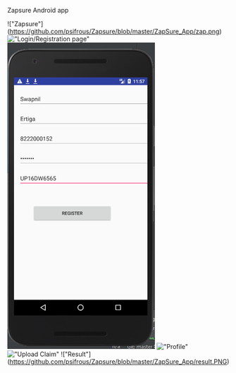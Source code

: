 Zapsure Android app

!["Zapsure"]
(https://github.com/psifrous/Zapsure/blob/master/ZapSure_App/zap.png)
!["Login/Registration page"](https://github.com/psifrous/Zapsure/blob/master/ZapSure_App/login.PNG)
!["Registration"](https://github.com/psifrous/Zapsure/blob/master/ZapSure_App/reg.PNG)
!["Profile"](https://github.com/psifrous/Zapsure/blob/master/ZapSure_App/Profile.PNG)
!["Upload Claim"](https://github.com/psifrous/Zapsure/blob/master/ZapSure_App/upload_claim.PNG)
!["Result"]
(https://github.com/psifrous/Zapsure/blob/master/ZapSure_App/result.PNG)

